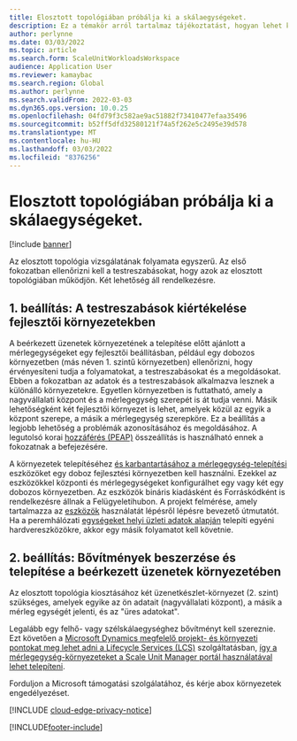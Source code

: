 ```yaml
---
title: Elosztott topológiában próbálja ki a skálaegységeket.
description: Ez a témakör arról tartalmaz tájékoztatást, hogyan lehet kipróbálni a felhő- és szélskálaegységeket a gyártási és raktárkezelési terhelések során.
author: perlynne
ms.date: 03/03/2022
ms.topic: article
ms.search.form: ScaleUnitWorkloadsWorkspace
audience: Application User
ms.reviewer: kamaybac
ms.search.region: Global
ms.author: perlynne
ms.search.validFrom: 2022-03-03
ms.dyn365.ops.version: 10.0.25
ms.openlocfilehash: 04fd79f3c582ae9ac51882f73410477efaa35496
ms.sourcegitcommit: b52ff5dfd32580121f74a5f262e5c2495e39d578
ms.translationtype: MT
ms.contentlocale: hu-HU
ms.lasthandoff: 03/03/2022
ms.locfileid: "8376256"
---
```

# <a name="try-out-scale-units-in-a-distributed-hybrid-topology"></a>Elosztott topológiában próbálja ki a skálaegységeket.

[!include [banner](../includes/banner.md)]

Az elosztott topológia vizsgálatának folyamata egyszerű. Az első fokozatban ellenőrizni kell a testreszabásokat, hogy azok az elosztott topológiában működjön. Két lehetőség áll rendelkezésre.

## <a name="option-1-evaluate-customizations-in-development-environments"></a>1. beállítás: A testreszabások kiértékelése fejlesztői környezetekben

A beérkezett üzenetek környezetének a telepítése előtt ajánlott a mérlegegységeket egy fejlesztői beállításban, például egy dobozos környezetben (más néven 1. szintű környezetben) ellenőrizni, hogy érvényesíteni tudja a folyamatokat, a testreszabásokat és a megoldásokat. Ebben a fokozatban az adatok és a testreszabások alkalmazva lesznek a különálló környezetekre. Egyetlen környezetben is futtatható, amely a nagyvállalati központ és a mérlegegység szerepét is át tudja venni. Másik lehetőségként két fejlesztői környezet is lehet, amelyek közül az egyik a központ szerepe, a másik a mérlegegység szerepköre. Ez a beállítás a legjobb lehetőség a problémák azonosításához és megoldásához. A legutolsó korai [hozzáférés (PEAP)](https://forms.office.com/FormsPro/Pages/ResponsePage.aspx?id=v4j5cvGGr0GRqy180BHbR56j8lZs0FdAvwT75_WNFyxURUFWTjQzTzg0UUk5RkJHMDFEMVlSSDFEQy4u) összeállítás is használható ennek a fokozatnak a befejezésére.

A környezetek telepítéséhez [és karbantartásához a mérlegegység-telepítési](https://github.com/microsoft/SCMScaleUnitDevTools) eszközöket egy doboz fejlesztési környezetben kell használni. Ezekkel az eszközökkel központi és mérlegegységeket konfigurálhet egy vagy két egy dobozos környezetben. Az eszközök bináris kiadásként és Forráskódként is rendelkezésre állnak a Felügyeletihubon. A projekt felmérése, amely tartalmazza az [eszközök](https://github.com/microsoft/SCMScaleUnitDevTools/wiki/Step-by-step-usage-guide) használatát lépésről lépésre bevezető útmutatót. Ha a peremhálózati [egységeket helyi üzleti adatok alapján](cloud-edge-edge-scale-units-lbd.md) telepíti egyéni hardvereszközökre, akkor egy másik folyamatot kell követnie.

## <a name="option-2-acquire-add-ins-and-deploy-in-your-sandbox-environments"></a>2. beállítás: Bővítmények beszerzése és telepítése a beérkezett üzenetek környezetében

Az elosztott topológia kiosztásához két üzenetkészlet-környezet (2. szint) szükséges, amelyek egyike az ön adatait (nagyvállalati központ), a másik a mérleg egységét jelenti, és az "üres adatokat".

Legalább egy felhő- vagy szélskálaegységhez bővítményt kell szereznie. Ezt követően a [Microsoft Dynamics megfelelő projekt- és környezeti pontokat meg lehet adni a Lifecycle Services (LCS)](https://lcs.dynamics.com/) szolgáltatásban, [így a mérlegegység-környezeteket a Scale Unit Manager portál használatával lehet telepíteni](https://aka.ms/SCMSUM).

Forduljon a Microsoft támogatási szolgálatához, és kérje abox környezetek engedélyezéset.

[!INCLUDE [cloud-edge-privacy-notice](../../includes/cloud-edge-privacy-notice.md)]

[!INCLUDE[footer-include](../../includes/footer-banner.md)]
